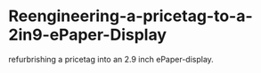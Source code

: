 # Reengineering-a-pricetag-to-a-2in9-ePaper-Display
refurbrishing a pricetag into an 2.9 inch ePaper-display. 

